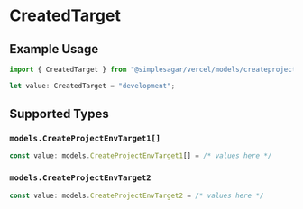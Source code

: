 # CreatedTarget

## Example Usage

```typescript
import { CreatedTarget } from "@simplesagar/vercel/models/createprojectenvop.js";

let value: CreatedTarget = "development";
```

## Supported Types

### `models.CreateProjectEnvTarget1[]`

```typescript
const value: models.CreateProjectEnvTarget1[] = /* values here */
```

### `models.CreateProjectEnvTarget2`

```typescript
const value: models.CreateProjectEnvTarget2 = /* values here */
```

